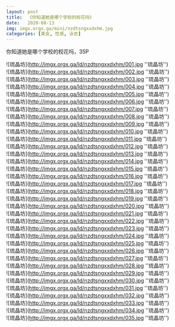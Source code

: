 ```yaml
---
layout: post
title:  《你知道她是哪个学校的校花吗》
date:   2020-08-13
img: imgx.orgx.ga/mini/nzdtsngxxdxhm.jpg
categories: [美女, 性感, 泳衣]
---
```


你知道她是哪个学校的校花吗，35P

![琉晶坊](http://imgx.orgx.ga/ld/nzdtsngxxdxhm/001.jpg ''琉晶坊'') <br>
![琉晶坊](http://imgx.orgx.ga/ld/nzdtsngxxdxhm/002.jpg ''琉晶坊'') <br>
![琉晶坊](http://imgx.orgx.ga/ld/nzdtsngxxdxhm/003.jpg ''琉晶坊'') <br>
![琉晶坊](http://imgx.orgx.ga/ld/nzdtsngxxdxhm/004.jpg ''琉晶坊'') <br>
![琉晶坊](http://imgx.orgx.ga/ld/nzdtsngxxdxhm/005.jpg ''琉晶坊'') <br>
![琉晶坊](http://imgx.orgx.ga/ld/nzdtsngxxdxhm/006.jpg ''琉晶坊'') <br>
![琉晶坊](http://imgx.orgx.ga/ld/nzdtsngxxdxhm/007.jpg ''琉晶坊'') <br>
![琉晶坊](http://imgx.orgx.ga/ld/nzdtsngxxdxhm/008.jpg ''琉晶坊'') <br>
![琉晶坊](http://imgx.orgx.ga/ld/nzdtsngxxdxhm/009.jpg ''琉晶坊'') <br>
![琉晶坊](http://imgx.orgx.ga/ld/nzdtsngxxdxhm/010.jpg ''琉晶坊'') <br>
![琉晶坊](http://imgx.orgx.ga/ld/nzdtsngxxdxhm/011.jpg ''琉晶坊'') <br>
![琉晶坊](http://imgx.orgx.ga/ld/nzdtsngxxdxhm/012.jpg ''琉晶坊'') <br>
![琉晶坊](http://imgx.orgx.ga/ld/nzdtsngxxdxhm/013.jpg ''琉晶坊'') <br>
![琉晶坊](http://imgx.orgx.ga/ld/nzdtsngxxdxhm/014.jpg ''琉晶坊'') <br>
![琉晶坊](http://imgx.orgx.ga/ld/nzdtsngxxdxhm/015.jpg ''琉晶坊'') <br>
![琉晶坊](http://imgx.orgx.ga/ld/nzdtsngxxdxhm/016.jpg ''琉晶坊'') <br>
![琉晶坊](http://imgx.orgx.ga/ld/nzdtsngxxdxhm/017.jpg ''琉晶坊'') <br>
![琉晶坊](http://imgx.orgx.ga/ld/nzdtsngxxdxhm/018.jpg ''琉晶坊'') <br>
![琉晶坊](http://imgx.orgx.ga/ld/nzdtsngxxdxhm/019.jpg ''琉晶坊'') <br>
![琉晶坊](http://imgx.orgx.ga/ld/nzdtsngxxdxhm/020.jpg ''琉晶坊'') <br>
![琉晶坊](http://imgx.orgx.ga/ld/nzdtsngxxdxhm/021.jpg ''琉晶坊'') <br>
![琉晶坊](http://imgx.orgx.ga/ld/nzdtsngxxdxhm/022.jpg ''琉晶坊'') <br>
![琉晶坊](http://imgx.orgx.ga/ld/nzdtsngxxdxhm/023.jpg ''琉晶坊'') <br>
![琉晶坊](http://imgx.orgx.ga/ld/nzdtsngxxdxhm/024.jpg ''琉晶坊'') <br>
![琉晶坊](http://imgx.orgx.ga/ld/nzdtsngxxdxhm/025.jpg ''琉晶坊'') <br>
![琉晶坊](http://imgx.orgx.ga/ld/nzdtsngxxdxhm/026.jpg ''琉晶坊'') <br>
![琉晶坊](http://imgx.orgx.ga/ld/nzdtsngxxdxhm/027.jpg ''琉晶坊'') <br>
![琉晶坊](http://imgx.orgx.ga/ld/nzdtsngxxdxhm/028.jpg ''琉晶坊'') <br>
![琉晶坊](http://imgx.orgx.ga/ld/nzdtsngxxdxhm/029.jpg ''琉晶坊'') <br>
![琉晶坊](http://imgx.orgx.ga/ld/nzdtsngxxdxhm/030.jpg ''琉晶坊'') <br>
![琉晶坊](http://imgx.orgx.ga/ld/nzdtsngxxdxhm/031.jpg ''琉晶坊'') <br>
![琉晶坊](http://imgx.orgx.ga/ld/nzdtsngxxdxhm/032.jpg ''琉晶坊'') <br>
![琉晶坊](http://imgx.orgx.ga/ld/nzdtsngxxdxhm/033.jpg ''琉晶坊'') <br>
![琉晶坊](http://imgx.orgx.ga/ld/nzdtsngxxdxhm/034.jpg ''琉晶坊'') <br>
![琉晶坊](http://imgx.orgx.ga/ld/nzdtsngxxdxhm/035.jpg ''琉晶坊'') <br>

